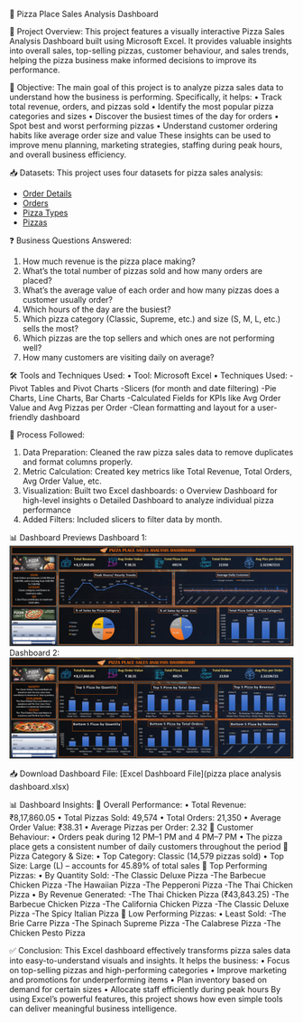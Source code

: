 🍕 Pizza Place Sales Analysis Dashboard

📌 Project Overview:
This project features a visually interactive Pizza Sales Analysis Dashboard built using Microsoft Excel. It provides valuable insights into overall sales, top-selling pizzas, customer behaviour, and sales trends, helping the pizza business make informed decisions to improve its performance.

🎯 Objective:
The main goal of this project is to analyze pizza sales data to understand how the business is performing. Specifically, it helps:
     •	Track total revenue, orders, and pizzas sold
     •	Identify the most popular pizza categories and sizes
     •	Discover the busiest times of the day for orders
     •	Spot best and worst performing pizzas
     •	Understand customer ordering habits like average order size and value
These insights can be used to improve menu planning, marketing strategies, staffing during peak hours, and overall business efficiency.

📥 Datasets:
This project uses four datasets for pizza sales analysis:
- [Order Details](order_details.csv)
- [Orders](orders.csv)
- [Pizza Types](pizza_types.csv)
- [Pizzas](pizzas.csv)

❓ Business Questions Answered:
1.	How much revenue is the pizza place making?
2.	What’s the total number of pizzas sold and how many orders are placed?
3.	What’s the average value of each order and how many pizzas does a customer usually order?
4.	Which hours of the day are the busiest?
5.	Which pizza category (Classic, Supreme, etc.) and size (S, M, L, etc.) sells the most?
6.	Which pizzas are the top sellers and which ones are not performing well?
7.	How many customers are visiting daily on average?

🛠️ Tools and Techniques Used:
•	Tool: Microsoft Excel
•	Techniques Used:
	-Pivot Tables and Pivot Charts
	-Slicers (for month and date filtering)
	-Pie Charts, Line Charts, Bar Charts
	-Calculated Fields for KPIs like Avg Order Value and Avg Pizzas per Order
	-Clean formatting and layout for a user-friendly dashboard

🔄 Process Followed:
1.	Data Preparation: Cleaned the raw pizza sales data to remove duplicates and format columns properly.
2.	Metric Calculation: Created key metrics like Total Revenue, Total Orders, Avg Order Value, etc.
3.	Visualization: Built two Excel dashboards:
o	Overview Dashboard for high-level insights
o	Detailed Dashboard to analyze individual pizza performance
4.	Added Filters: Included slicers to filter data by month.

📊 Dashboard Previews
Dashboard 1:
![Dashboard 1](Dashboard_1.png)
Dashboard 2:
![Dashboard 2](Dashboard_2.png)

📥 Download Dashboard File:
[Excel Dashboard File](pizza place analysis dashboard.xlsx)

📊 Dashboard Insights:
🔹 Overall Performance:
      •	Total Revenue: ₹8,17,860.05
      •	Total Pizzas Sold: 49,574
      •	Total Orders: 21,350
      •	Average Order Value: ₹38.31
      •	Average Pizzas per Order: 2.32
🔹 Customer Behaviour:
      •	Orders peak during 12 PM–1 PM and 4 PM–7 PM
      •	The pizza place gets a consistent number of daily customers throughout the period
🔹 Pizza Category & Size:
      •	Top Category: Classic (14,579 pizzas sold)
      •	Top Size: Large (L) – accounts for 45.89% of total sales
🔹 Top Performing Pizzas:
      •	By Quantity Sold:
	-The Classic Deluxe Pizza
	-The Barbecue Chicken Pizza
	-The Hawaiian Pizza
	-The Pepperoni Pizza
	-The Thai Chicken Pizza
      •	By Revenue Generated:
	-The Thai Chicken Pizza (₹43,843.25)
	-The Barbecue Chicken Pizza
	-The California Chicken Pizza
	-The Classic Deluxe Pizza
	-The Spicy Italian Pizza
🔹 Low Performing Pizzas:
      •	Least Sold:
	-The Brie Carre Pizza
	-The Spinach Supreme Pizza
        -The Calabrese Pizza
	-The Chicken Pesto Pizza

✅ Conclusion:
This Excel dashboard effectively transforms pizza sales data into easy-to-understand visuals and insights. It helps the business:
      •	Focus on top-selling pizzas and high-performing categories
      •	Improve marketing and promotions for underperforming items
      •	Plan inventory based on demand for certain sizes
      •	Allocate staff efficiently during peak hours
By using Excel’s powerful features, this project shows how even simple tools can deliver meaningful business intelligence.

